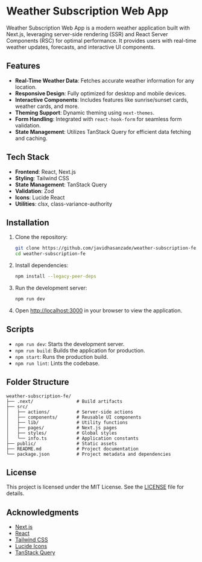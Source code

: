 # Weather Subscription Web App

Weather Subscription Web App is a modern weather application built with Next.js, leveraging server-side rendering (SSR) and React Server Components (RSC) for optimal performance. It provides users with real-time weather updates, forecasts, and interactive UI components.

## Features

- **Real-Time Weather Data**: Fetches accurate weather information for any location.
- **Responsive Design**: Fully optimized for desktop and mobile devices.
- **Interactive Components**: Includes features like sunrise/sunset cards, weather cards, and more.
- **Theming Support**: Dynamic theming using `next-themes`.
- **Form Handling**: Integrated with `react-hook-form` for seamless form validation.
- **State Management**: Utilizes TanStack Query for efficient data fetching and caching.

## Tech Stack

- **Frontend**: React, Next.js
- **Styling**: Tailwind CSS
- **State Management**: TanStack Query
- **Validation**: Zod
- **Icons**: Lucide React
- **Utilities**: clsx, class-variance-authority

## Installation

1. Clone the repository:

   ```bash
   git clone https://github.com/javidhasanzade/weather-subscription-fe.git
   cd weather-subscription-fe
   ```

2. Install dependencies:

   ```bash
   npm install --legacy-peer-deps
   ```

3. Run the development server:

   ```bash
   npm run dev
   ```

4. Open [http://localhost:3000](http://localhost:3000) in your browser to view the application.

## Scripts

- `npm run dev`: Starts the development server.
- `npm run build`: Builds the application for production.
- `npm start`: Runs the production build.
- `npm run lint`: Lints the codebase.

## Folder Structure

```
weather-subscription-fe/
├── .next/                # Build artifacts
├── src/
│   ├── actions/          # Server-side actions
│   ├── components/       # Reusable UI components
│   ├── lib/              # Utility functions
│   ├── pages/            # Next.js pages
│   ├── styles/           # Global styles
│   └── info.ts           # Application constants
├── public/               # Static assets
├── README.md             # Project documentation
└── package.json          # Project metadata and dependencies
```

## License

This project is licensed under the MIT License. See the [LICENSE](LICENSE) file for details.

## Acknowledgments

- [Next.js](https://nextjs.org/)
- [React](https://reactjs.org/)
- [Tailwind CSS](https://tailwindcss.com/)
- [Lucide Icons](https://lucide.dev/)
- [TanStack Query](https://tanstack.com/query)
